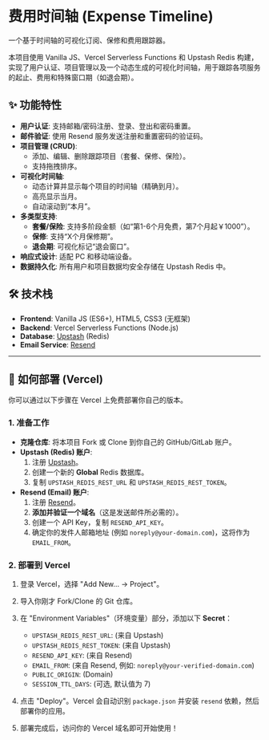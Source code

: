 # 费用时间轴 (Expense Timeline)

一个基于时间轴的可视化订阅、保修和费用跟踪器。

本项目使用 Vanilla JS、Vercel Serverless Functions 和 Upstash Redis 构建，实现了用户认证、项目管理以及一个动态生成的可视化时间轴，用于跟踪各项服务的起止、费用和特殊窗口期（如退会期）。

## ✨ 功能特性

* **用户认证**: 支持邮箱/密码注册、登录、登出和密码重置。
* **邮件验证**: 使用 Resend 服务发送注册和重置密码的验证码。
* **项目管理 (CRUD)**:
    * 添加、编辑、删除跟踪项目（套餐、保修、保险）。
    * 支持拖拽排序。
* **可视化时间轴**:
    * 动态计算并显示每个项目的时间轴（精确到月）。
    * 高亮显示当月。
    * 自动滚动到“本月”。
* **多类型支持**:
    * **套餐/保险**: 支持多阶段金额（如“第1-6个月免费，第7个月起￥1000”）。
    * **保修**: 支持“X个月保修期”。
    * **退会期**: 可视化标记“退会窗口”。
* **响应式设计**: 适配 PC 和移动端设备。
* **数据持久化**: 所有用户和项目数据均安全存储在 Upstash Redis 中。

## 🛠️ 技术栈

* **Frontend**: Vanilla JS (ES6+), HTML5, CSS3 (无框架)
* **Backend**: Vercel Serverless Functions (Node.js)
* **Database**: [Upstash](https://upstash.com/) (Redis)
* **Email Service**: [Resend](https://resend.com/)

---

## 🚀 如何部署 (Vercel)

你可以通过以下步骤在 Vercel 上免费部署你自己的版本。

### 1. 准备工作

* **克隆仓库**: 将本项目 Fork 或 Clone 到你自己的 GitHub/GitLab 账户。
* **Upstash (Redis) 账户**:
    1.  注册 [Upstash](https://upstash.com/)。
    2.  创建一个新的 **Global** Redis 数据库。
    3.  复制 `UPSTASH_REDIS_REST_URL` 和 `UPSTASH_REDIS_REST_TOKEN`。
* **Resend (Email) 账户**:
    1.  注册 [Resend](https://resend.com/)。
    2.  **添加并验证一个域名**（这是发送邮件所必需的）。
    3.  创建一个 API Key，复制 `RESEND_API_KEY`。
    4.  确定你的发件人邮箱地址 (例如 `noreply@your-domain.com`)，这将作为 `EMAIL_FROM`。

### 2. 部署到 Vercel

1.  登录 Vercel，选择 "Add New... -> Project"。
2.  导入你刚才 Fork/Clone 的 Git 仓库。
3.  在 "Environment Variables"（环境变量）部分，添加以下 **Secret**：

    * `UPSTASH_REDIS_REST_URL`: (来自 Upstash)
    * `UPSTASH_REDIS_REST_TOKEN`: (来自 Upstash)
    * `RESEND_API_KEY`: (来自 Resend)
    * `EMAIL_FROM`: (来自 Resend, 例如: `noreply@your-verified-domain.com`)
    * `PUBLIC_ORIGIN`: (Domain)
    * `SESSION_TTL_DAYS`: (可选, 默认值为 7)

4.  点击 "Deploy"。Vercel 会自动识别 `package.json` 并安装 `resend` 依赖，然后部署你的应用。

5.  部署完成后，访问你的 Vercel 域名即可开始使用！